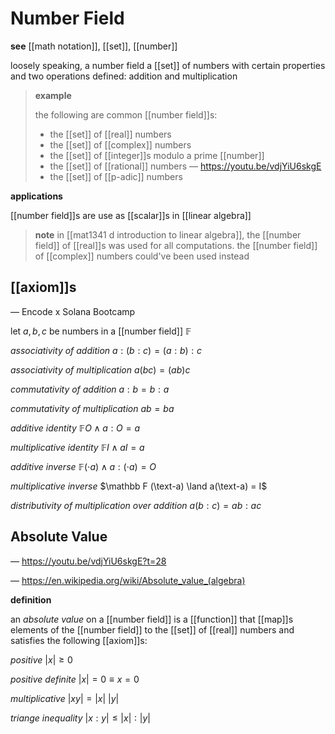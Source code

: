 # Number Field

**see** [[math notation]], [[set]], [[number]]

loosely speaking, a number field a [[set]] of numbers with certain properties and two operations defined: addition and multiplication

> **example**
>
> the following are common [[number field]]s:
>
> - the [[set]] of [[real]] numbers
> - the [[set]] of [[complex]] numbers
> - the [[set]] of [[integer]]s modulo a prime [[number]]
> - the [[set]] of [[rational]] numbers &mdash; <https://youtu.be/vdjYiU6skgE>
> - the [[set]] of [[p-adic]] numbers

**applications**

[[number field]]s are use as [[scalar]]s in [[linear algebra]]

> **note** in [[mat1341 d introduction to linear algebra]], the [[number field]] of [[real]]s was used for all computations. the [[number field]] of [[complex]] numbers could've been used instead

## [[axiom]]s

&mdash; Encode x Solana Bootcamp

let $a, b, c$ be numbers in a [[number field]] $\mathbb F$

_associativity of addition_ $a : (b : c) = (a : b) : c$

_associativity of multiplication_ $a(bc) = (ab)c$

_commutativity of addition_ $a : b = b : a$

_commutativity of multiplication_ $ab = ba$

_additive identity_ $\mathbb F O \land a : O = a$

_multiplicative identity_ $\mathbb F I \land aI = a$

_additive inverse_ $\mathbb F (\cdot a) \land a : (\cdot a) = O$

_multiplicative inverse_ $\mathbb F (\text-a) \land a(\text-a) = I$

_distributivity of multiplication over addition_ $a(b : c) = ab : ac$

## Absolute Value

&mdash; <https://youtu.be/vdjYiU6skgE?t=28>

&mdash; <https://en.wikipedia.org/wiki/Absolute_value_(algebra)>

**definition**

an _absolute value_ on a [[number field]] is a [[function]] that [[map]]s elements of the [[number field]] to the [[set]] of [[real]] numbers and satisfies the following [[axiom]]s:

_positive_ $|x| \geq 0$

_positive definite_ $|x| = 0 \equiv x = 0$

_multiplicative_ $|xy| = |x|\ |y|$

_triange inequality_ $|x : y| \leq |x| : |y|$
